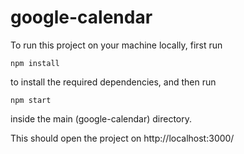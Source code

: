 # google-calendar

To run this project on your machine locally, first run

```
npm install
```

to install the required dependencies, and then run

```
npm start
```

inside the main (google-calendar) directory.

This should open the project on http://localhost:3000/
